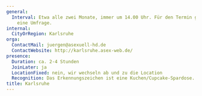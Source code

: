 ```yaml
---
general:
  Interval: Etwa alle zwei Monate, immer um 14.00 Uhr. Für den Termin gibt es immer
    eine Umfrage.
internal:
  CityOrRegion: Karlsruhe
orga:
  ContactMail: juergen@asexuell-hd.de
  ContactWebsite: http://karlsruhe.asex-web.de/
presence:
  Duration: ca. 2-4 Stunden
  JoinLater: ja
  LocationFixed: nein, wir wechseln ab und zu die Location
  Recognition: Das Erkennungszeichen ist eine Kuchen/Cupcake-Spardose.
title: Karlsruhe
---
```

